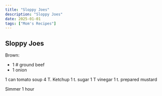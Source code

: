 ```yaml
---
title: "Sloppy Joes"
description: "Sloppy Joes"
date: 2025-01-01
tags: ["Mom's Recipes"]
---
```


## Sloppy Joes

Brown:
 - 1 # ground beef
 - 1 onion

1 can tomato soup
4 T. Ketchup
1 t. sugar
1 T vinegar
1 t. prepared mustard
 
Simmer 1 hour
 

